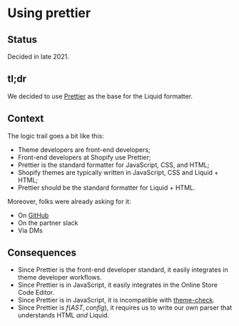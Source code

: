# Using prettier

## Status

Decided in late 2021.

## tl;dr

We decided to use [Prettier](https://prettier.io/) as the base for the Liquid formatter.

## Context

The logic trail goes a bit like this:

- Theme developers are front-end developers;
- Front-end developers at Shopify use Prettier;
- Prettier is the standard formatter for JavaScript, CSS, and HTML;
- Shopify themes are typically written in JavaScript, CSS and Liquid + HTML;
- Prettier should be the standard formatter for Liquid + HTML.

Moreover, folks were already asking for it:

- On [GitHub](https://github.com/Shopify/theme-check-vscode/issues/32)
- On the partner slack
- Via DMs

## Consequences

- Since Prettier is the front-end developer standard, it easily integrates in theme developer workflows.
- Since Prettier is in JavaScript, it easily integrates in the Online Store Code Editor.
- Since Prettier is in JavaScript, it is incompatible with [theme-check](https://github.com/Shopify/theme-check).
- Since Prettier is $f(AST, config)$, it requires us to write our own parser that understands HTML _and_ Liquid.

